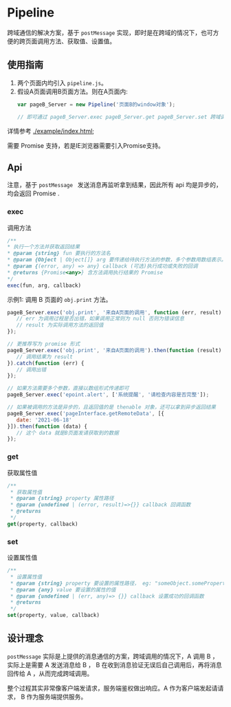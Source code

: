 # Pipeline

跨域通信的解决方案，基于 `postMessage` 实现，即时是在跨域的情况下，也可方便的跨页面调用方法、获取值、设置值。

## 使用指南

1. 两个页面内均引入 `pipeline.js`。
2. 假设A页面调用B页面方法。则在A页面内:
   ```js
   var pageB_Server = new Pipeline('页面B的window对象');

   // 即可通过 pageB_Server.exec pageB_Server.get pageB_Server.set 跨域调用方法、获取值、修改值等
   ```

详情参考 [./example/index.html](./example/index.html);

需要 Promise 支持，若是IE浏览器需要引入Promise支持。
## Api

注意，基于 `postMessage ` 发送消息再监听拿到结果，因此所有 api 均是异步的，均会返回 Promise .
### exec

调用方法

```js
/**
* 执行一个方法并获取返回结果
* @param {string} fun 要执行的方法名
* @param {Object | Object[]} arg 要传递给待执行方法的参数，多个参数用数组表示。 每个参数必须是可序列化的
* @param {(error, any) => any} callback (可选)执行成功或失败的回调
* @returns {Promise<any>} 含方法调用执行结果的 Promise
*/
exec(fun, arg, callback)
```

示例1: 调用 B 页面的 `obj.print` 方法。

```js
pageB_Server.exec('obj.print', '来自A页面的调用', function (err, result) {
   // err 为调用过程是否出错，如果调用正常则为 null 否则为错误信息
   // result 为实际调用方法的返回值
});

// 更推荐写为 promise 形式
pageB_Server.exec('obj.print', '来自A页面的调用').then(function (result) {
   // 调用结果为 result
}).catch(function (err) {
   // 调用出错
});

// 如果方法需要多个参数，直接以数组形式传递即可
pageB_Server.exec('epoint.alert', ['系统提醒', '请检查内容是否完整']);

// 如果被调用的方法是异步的，且返回值的是 thenable 对象，还可以拿到异步返回结果
pageB_Server.exec('pageInterface.getRemoteData', [{
   date: '2021-06-18'
}]).then(function (data) {
   // 这个 data 就是B页面发请获取到的数据
});
```

### get

获取属性值

```js
/**
 * 获取属性值
 * @param {string} property 属性路径
 * @param {undefined | (error, result)=>{}} callback 回调函数
 * @returns
 */
get(property, callback) 
```

### set

设置属性值

```js
/**
 * 设置属性值
 * @param {string} property 要设置的属性路径， eg: "someObject.someProperty
 * @param {any} value 要设置的属性的值
 * @param {undefined | (err, any)=> {}} callback 设置成功的回调函数
 * @returns
 */
set(property, value, callback)
```

## 设计理念

`postMessage` 实际是上提供的消息通信的方案，跨域调用的情况下，A 调用 B ，实际上是需要 A 发送消息给 B ， B 在收到消息验证无误后自己调用后，再将消息回传给 A ，从而完成跨域调用。

整个过程其实非常像客户端发请求，服务端鉴权做出响应。A 作为客户端发起请请求， B 作为服务端提供服务。
